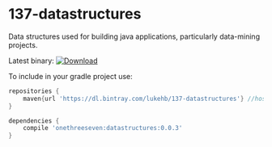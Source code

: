 # 137-datastructures
Data structures used for building java applications, particularly data-mining projects.

Latest binary:
[ ![Download](https://api.bintray.com/packages/lukehb/137-datastructures/137-datastructures/images/download.svg) ](https://bintray.com/lukehb/137-datastructures/137-datastructures/_latestVersion)

To include in your gradle project use:

```groovy
repositories {
    maven{url 'https://dl.bintray.com/lukehb/137-datastructures'} //hosted on bintray
}

dependencies {
    compile 'onethreeseven:datastructures:0.0.3'
}
```
